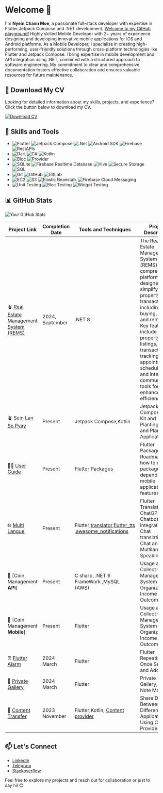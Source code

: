 # Welcome 👋

I'm **Nyein Chann Moe**, a passionate full-stack developer with expertise in Flutter,Jetpack Compose and .NET development. [Welcome to my GitHub playground!](https://github.com/InnwaCommunity)
Highly skilled Mobile Developer with 2+ years of experience designing and developing innovative mobile applications for iOS and Android platforms. As a Mobile Developer, I specialize in creating high-performing, user-friendly solutions through cross-platform technologies like Flutter and Jetpack Compose. I bring expertise in mobile development and API integration using .NET, combined with a structured approach to software engineering. My commitment to clear and comprehensive documentation fosters effective collaboration and ensures valuable resources for future maintenance.

## 📄 Download My CV

Looking for detailed information about my skills, projects, and experience? Click the button below to download my CV.

[![Download CV](https://img.shields.io/badge/Download%20CV-FF5733?style=for-the-badge&logo=adobeacrobatreader&logoColor=white)](https://github.com/user-attachments/files/18285163/Nyein.Chan.Moe.-.Developer.Resume.1.pdf)


## 🚀 Skills and Tools

- ![Flutter](https://img.shields.io/badge/Flutter-0078D6?style=for-the-badge&logo=flutter&logoColor=white) ![Jetpack Compose](https://img.shields.io/badge/Jetpack%20Compose-4285F4?style=for-the-badge&logo=jetpack-compose&logoColor=white) ![.Net](https://img.shields.io/badge/.NET-512BD4?style=for-the-badge&logo=dotnet&logoColor=white) ![Android SDK](https://img.shields.io/badge/Android%20SDK-3DDC84?style=for-the-badge&logo=android&logoColor=white) ![Firebase](https://img.shields.io/badge/Firebase-FFCA28?style=for-the-badge&logo=firebase&logoColor=white) ![RestAPIs](https://img.shields.io/badge/REST%20APIs-0052CC?style=for-the-badge&logo=api&logoColor=white)
- ![Dart](https://img.shields.io/badge/Dart-0095D5?style=for-the-badge&logo=dart&logoColor=white) ![C#](https://img.shields.io/badge/C%23-239120?style=for-the-badge&logo=c-sharp&logoColor=white) ![Kotlin](https://img.shields.io/badge/Kotlin-0095D5?style=for-the-badge&logo=kotlin&logoColor=white)
- ![Bloc](https://img.shields.io/badge/Bloc-0175C2?style=for-the-badge&logo=bloc&logoColor=white) ![Provider](https://img.shields.io/badge/Provider-FF5733?style=for-the-badge&logo=flutter&logoColor=white)
- ![SQLite](https://img.shields.io/badge/SQLite-003B57?style=for-the-badge&logo=sqlite&logoColor=white) ![Firebase Realtime Database](https://img.shields.io/badge/Firebase%20Realtime%20Database-FFCA28?style=for-the-badge&logo=firebase&logoColor=white) ![Hive](https://img.shields.io/badge/Hive-FD9E35?style=for-the-badge&logo=flutter&logoColor=white) ![Secure Storage](https://img.shields.io/badge/Secure%20Storage-000000?style=for-the-badge&logo=flutter&logoColor=white) ![SQL](https://img.shields.io/badge/SQL-CC2927?style=for-the-badge&logo=sql&logoColor=white)
- ![Git](https://img.shields.io/badge/Git-F05032?style=for-the-badge&logo=git&logoColor=white) ![GitHub](https://img.shields.io/badge/GitHub-181717?style=for-the-badge&logo=github&logoColor=white) ![GitLab](https://img.shields.io/badge/GitLab-FC6D26?style=for-the-badge&logo=gitlab&logoColor=white)
- ![EC2](https://img.shields.io/badge/AWS%20EC2-FF9900?style=for-the-badge&logo=amazon-aws&logoColor=white) ![S3](https://img.shields.io/badge/AWS%20S3-569A31?style=for-the-badge&logo=amazon-s3&logoColor=white) ![Elastic Beanstalk](https://img.shields.io/badge/AWS%20Elastic%20Beanstalk-FF9900?style=for-the-badge&logo=amazon-aws&logoColor=white) ![Firebase Cloud Messaging](https://img.shields.io/badge/Firebase%20Cloud%20Messaging-FFCA28?style=for-the-badge&logo=firebase&logoColor=white)
- ![Unit Testing](https://img.shields.io/badge/Unit%20Testing-FF6F61?style=for-the-badge&logo=flutter&logoColor=white) ![Bloc Testing](https://img.shields.io/badge/Bloc%20Testing-0175C2?style=for-the-badge&logo=flutter&logoColor=white) ![Widget Testing](https://img.shields.io/badge/Widget%20Testing-6C63FF?style=for-the-badge&logo=flutter&logoColor=white)


## 📊 GitHub Stats

![Your GitHub Stats](https://github-readme-stats.vercel.app/api?username=nyeinchannmoe&show_icons=true&hide=contribs,prs&theme=radical)

| Project Link | Completion Date | Tools and Techniques | Project Description |  
|---|---|---|---|  
| 🪴 [Real Estate Management System (REMS)](https://github.com/one-project-one-month/rems_csharp) | 2024, September | .NET 8 | The Real Estate Management System (REMS) is a comprehensive platform designed to simplify property transactions, including buying, selling, and renting. Key features include property listings, transaction tracking, appointment scheduling, and integrated communication tools for enhanced efficiency. |  
| 🪴 [Sein Lan So Pyay](https://github.com/InnwaCommunity/sein_len_so_pyay) | Present  |Jetpack Compose,Kotlin |Jetpack Compose UI Kit and Planting Tree and Plants Application UI |
| 🧞‍♂️ [User Guide](https://github.com/InnwaCommunity/flutter-packages-roadmap) | Present  |[Flutter Packages](https://pub.dev/) |Flutter Packages Roadmap and how to choose packages depending on mobile application features. |
| 🌐 [Multi Langue](https://github.com/InnwaCommunity/Multi-Langua) | Present | Flutter,[translator](https://pub.dev/packages/translator),[flutter_tts](https://pub.dev/packages/flutter_tts) ,[awesome_notifications](https://pub.dev/packages/awesome_notifications) | Flutter Translator, ChatGPT Chatbot integration, Chat translation, and Chat and Text Multilanguage Speaking. |
| 🏦 [Coin Management **API**] | Present | C sharp, .NET 6 FrameWork ,MySQL (AWS) | Usage and Collect Coin Management System of Organization Income and Outcome. |
| 🏦 [Coin Management **Mobile**] | Present | Flutter | Usage and Collect Coin Management System of Organization Income and Outcome. |
| ⏰ [Flutter Alarm](https://github.com/InnwaCommunity/flutter-alarm.git) | 2024 March  | Flutter | Flutter Repeating or Once Settings and Add Song |
| 📸 [Private Gallery](https://github.com/nyeinchann2001/Private-Gallery-And-Book-Maker) | 2024 March  | Flutter | Private Gallery,Daily Note Maker |
| 📲 [Content Transfer](https://github.com/InnwaCommunity/share-data-using-content-provider) | 2023 November  | Flutter,Kotlin, [Content provider](https://developer.android.com/guide/topics/providers/content-providers) |Share Data Between Different Applications Using Content Provider. |


## 📫 Let's Connect

- [LinkedIn](https://www.linkedin.com/in/nyein-chann-m-366928273)
- [Telegram](https://t.me/nyeinchannmoe)
- [Stackoverflow](https://stackoverflow.com/users/21929346/nyein-chann-moe)

Feel free to explore my projects and reach out for collaboration or just to say hi! 😊



<!--
**nyeinchann2001/nyeinchann2001** is a ✨ _special_ ✨ repository because its `README.md` (this file) appears on your GitHub profile.

Here are some ideas to get you started:

[Nyein Chan Moe - Developer Resume .pdf](https://github.com/user-attachments/files/18285163/Nyein.Chan.Moe.-.Developer.Resume.1.pdf)

- 🔭 I’m currently working on ...
- 🌱 I’m currently learning ...
- 👯 I’m looking to collaborate on ...
- 🤔 I’m looking for help with ...
- 💬 Ask me about ...
- 📫 How to reach me: ...
- 😄 Pronouns: ...
- ⚡ Fun fact: ...
-->
